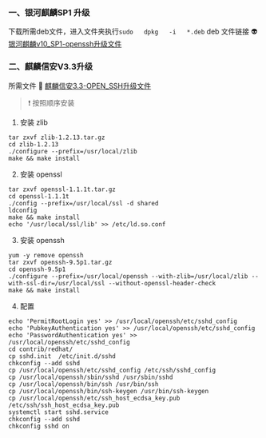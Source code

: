 ### 一、银河麒麟SP1 升级
下载所需deb文件，进入文件夹执行`sudo   dpkg   -i   *.deb`
deb 文件链接 :alien: [银河麒麟v10_SP1-openssh升级文件](https://www.123pan.com/s/aV6VVv-L8ZHd.html)

### 二、麒麟信安V3.3升级

所需文件 :file_folder: [麒麟信安3.3-OPEN_SSH升级文件](https://www.123pan.com/s/aV6VVv-j8ZHd.html)

> :exclamation: 按照顺序安装

1. 安装 zlib

```
tar zxvf zlib-1.2.13.tar.gz
cd zlib-1.2.13
./configure --prefix=/usr/local/zlib
make && make install
```

2. 安装 openssl

```
tar zxvf openssl-1.1.1t.tar.gz
cd openssl-1.1.1t
./config --prefix=/usr/local/ssl -d shared
ldconfig
make && make install
echo '/usr/local/ssl/lib' >> /etc/ld.so.conf
```
3. 安装 openssh
```
yum -y remove openssh
tar zxvf openssh-9.5p1.tar.gz
cd openssh-9.5p1	
./configure --prefix=/usr/local/openssh --with-zlib=/usr/local/zlib --with-ssl-dir=/usr/local/ssl --without-openssl-header-check
make && make install
```
4. 配置
```
echo 'PermitRootLogin yes' >> /usr/local/openssh/etc/sshd_config
echo 'PubkeyAuthentication yes' >> /usr/local/openssh/etc/sshd_config
echo 'PasswordAuthentication yes' >> /usr/local/openssh/etc/sshd_config
cd contrib/redhat/
cp sshd.init  /etc/init.d/sshd
chkconfig --add sshd
cp /usr/local/openssh/etc/sshd_config /etc/ssh/sshd_config 
cp /usr/local/openssh/sbin/sshd /usr/sbin/sshd
cp /usr/local/openssh/bin/ssh /usr/bin/ssh
cp /usr/local/openssh/bin/ssh-keygen /usr/bin/ssh-keygen
cp /usr/local/openssh/etc/ssh_host_ecdsa_key.pub /etc/ssh/ssh_host_ecdsa_key.pub
systemctl start sshd.service
chkconfig --add sshd
chkconfig sshd on

```